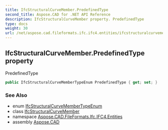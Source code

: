 ```yaml
---
title: IfcStructuralCurveMember.PredefinedType
second_title: Aspose.CAD for .NET API Reference
description: IfcStructuralCurveMember property. PredefinedType
type: docs
weight: 30
url: /net/aspose.cad.fileformats.ifc.ifc4.entities/ifcstructuralcurvemember/predefinedtype/
---
```

## IfcStructuralCurveMember.PredefinedType property

PredefinedType

```csharp
public IfcStructuralCurveMemberTypeEnum PredefinedType { get; set; }
```

### See Also

* enum [IfcStructuralCurveMemberTypeEnum](../../../aspose.cad.fileformats.ifc.ifc4.types/ifcstructuralcurvemembertypeenum/)
* class [IfcStructuralCurveMember](../)
* namespace [Aspose.CAD.FileFormats.Ifc.IFC4.Entities](../../ifcstructuralcurvemember/)
* assembly [Aspose.CAD](../../../)


